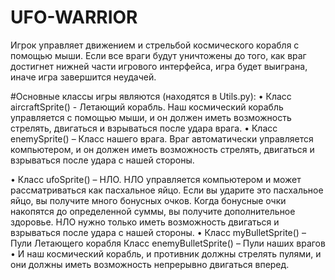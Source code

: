 # UFO-WARRIOR
Игрок управляет движением и стрельбой космического корабля с помощью мыши. Если все враги будут уничтожены до того, как враг достигнет нижней части игрового интерфейса, игра будет выиграна, иначе игра завершится неудачей.

#Основные классы игры являются (находятся в Utils.py):
•	Класс аircraftSprite() - Летающий корабль. Наш космический корабль управляется с помощью мыши, и он должен иметь возможность стрелять, двигаться и взрываться после удара врага.
•	Класс enemySprite() – Класс нашего врага. Враг автоматически управляется компьютером, и он должен иметь возможность стрелять, двигаться и взрываться после удара с нашей стороны.

•	Класс ufoSprite() – НЛО. НЛО управляется компьютером и может рассматриваться как пасхальное яйцо. Если вы ударите это пасхальное яйцо, вы получите много бонусных очков. Когда бонусные очки накопятся до определенной суммы, вы получите дополнительное здоровье. НЛО нужно только иметь возможность двигаться и взрываться после удара с нашей стороны.
•	Класс myBulletSprite() – Пули Летающего корабля 
Класс enemyBulletSprite() – Пули наших врагов
•	 И наш космический корабль, и противник должны стрелять пулями, и они должны иметь возможность непрерывно двигаться вперед.
